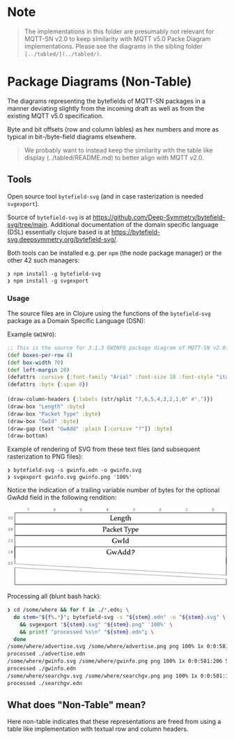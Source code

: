 # Note

> The implementations in this folder are presumably not relevant for MQTT-SN v2.0
> to keep similarity with MQTT v5.0 Packe Diagram implementations.
> Please see the diagrams in the sibling folder `[../tabled/](../tabled/)`.

# Package Diagrams (Non-Table)

The diagrams representing the bytefields of MQTT-SN packages
in a manner deviating slightly from the incoming draft as well as from
the existing MQTT v5.0 specification.

Byte and bit offsets (row and column lables) as hex numbers and more
as typical in bit-/byte-field diagrams elsewhere.

> We probably want to instead keep the similarity with the table
> like display (../tabled/README.md) to better align with MQTT v2.0.

## Tools

Open source tool `bytefield-svg` (and in case rasterization is needed `svgexport`).

Source of `bytefield-svg` is at <https://github.com/Deep-Symmetry/bytefield-svg/tree/main>.
Additional documentation of the domain specific language (DSL) essentially clojure based is
at <https://bytefield-svg.deepsymmetry.org/bytefield-svg/>.

Both tools can be installed e.g. per `npm` (the node package manager) or the other 42 such managers:

```console
❯ npm install -g bytefield-svg
❯ npm install -g svgexport
```

### Usage

The source files are in Clojure using the functions of the `bytefield-svg` package as a Domain Specific Language (DSN):

Example `GWINFO`):

```clojure
;; This is the source for 3.1.3 GWINFO package diagram of MQTT-SN v2.0.
(def boxes-per-row 8)
(def box-width 70)
(def left-margin 20)
(defattrs :cursive {:font-family "Arial" :font-size 18 :font-style "italic"})
(defattrs :byte {:span 8})

(draw-column-headers {:labels (str/split "7,6,5,4,3,2,1,0" #",")})
(draw-box "Length" :byte)
(draw-box "Packet Type" :byte)
(draw-box "GwId" :byte)
(draw-gap (text "GwAdd" :plain [:cursive "?"]) :byte)
(draw-bottom)
```

Example of rendering of SVG from these text files (and subsequent rasterization to PNG files):

```console
❯ bytefield-svg -s gwinfo.edn -o gwinfo.svg
❯ svgexport gwinfo.svg gwinfo.png '100%'
```

Notice the indication of a trailing variable number of bytes for the optional 
GwAdd field in the following rendition:

!["Rasterized GWINFO package diagram"](gwinfo.png "Rasterized GWINFO package diagram")

Processing all (blunt bash hack):

```bash
❯ cd /some/where && for f in ./*.edn; \
  do stem="${f%.*}"; bytefield-svg -s "${stem}.edn" -o "${stem}.svg" \
    && svgexport "${stem}.svg" "${stem}.png" '100%' \
    && printf "processed %s\n" "${stem}.edn"; \
  done
/some/where/advertise.svg /some/where/advertise.png png 100% 1x 0:0:581:166 581:166
processed ./advertise.edn
/some/where/gwinfo.svg /some/where/gwinfo.png png 100% 1x 0:0:581:206 581:206
processed ./gwinfo.edn
/some/where/searchgv.svg /some/where/searchgv.png png 100% 1x 0:0:581:106 581:106
processed ./searchgv.edn
```

## What does "Non-Table" mean?

Here non-table indicates that these representations are freed from using a
table like implementation with textual row and column headers.
